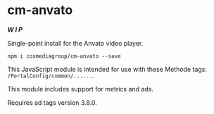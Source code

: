# cm-anvato

***W I P***

Single-point install for the Anvato video player.

    npm i coxmediagroup/cm-anvato --save

This JavaScript module is intended for use with these Methode tags:
`/PortalConfig/common/.......`

This module includes support for metrics and ads.

Requires ad tags version 3.8.0.
